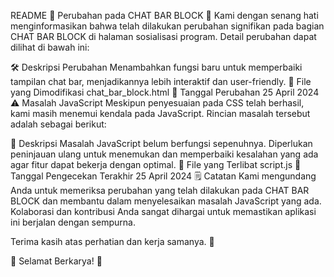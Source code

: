 README
🌟 Perubahan pada CHAT BAR BLOCK 🌟
Kami dengan senang hati menginformasikan bahwa telah dilakukan perubahan signifikan pada bagian CHAT BAR BLOCK di halaman sosialisasi program. Detail perubahan dapat dilihat di bawah ini:

🛠️ Deskripsi Perubahan
Menambahkan fungsi baru untuk memperbaiki tampilan chat bar, menjadikannya lebih interaktif dan user-friendly.
📂 File yang Dimodifikasi
chat_bar_block.html
📅 Tanggal Perubahan
25 April 2024
⚠️ Masalah JavaScript
Meskipun penyesuaian pada CSS telah berhasil, kami masih menemui kendala pada JavaScript. Rincian masalah tersebut adalah sebagai berikut:

📝 Deskripsi Masalah
JavaScript belum berfungsi sepenuhnya. Diperlukan peninjauan ulang untuk menemukan dan memperbaiki kesalahan yang ada agar fitur dapat bekerja dengan optimal.
📂 File yang Terlibat
script.js
📅 Tanggal Pengecekan Terakhir
25 April 2024
🗒️ Catatan
Kami mengundang Anda untuk memeriksa perubahan yang telah dilakukan pada CHAT BAR BLOCK dan membantu dalam menyelesaikan masalah JavaScript yang ada. Kolaborasi dan kontribusi Anda sangat dihargai untuk memastikan aplikasi ini berjalan dengan sempurna.

Terima kasih atas perhatian dan kerja samanya. 🙏

🚀 Selamat Berkarya! 🚀